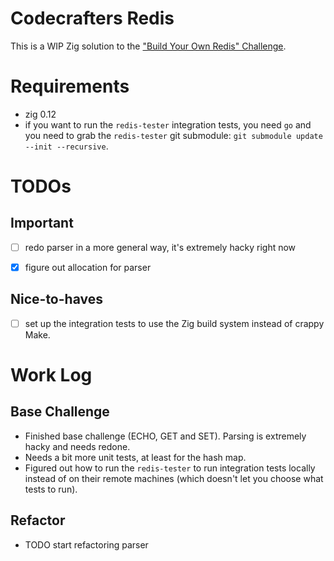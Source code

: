 # Codecrafters Redis
This is a WIP Zig solution to the ["Build Your Own Redis" Challenge](https://codecrafters.io/challenges/redis).

# Requirements

- zig 0.12
- if you want to run the `redis-tester` integration tests, you need `go` and you need to grab the `redis-tester` git submodule: `git submodule update --init --recursive`.

# TODOs

## Important
- [ ] redo parser in a more general way, it's extremely hacky right now
- [x] figure out allocation for parser


## Nice-to-haves
- [ ] set up the integration tests to use the Zig build system instead of crappy Make.

# Work Log

## Base Challenge

- Finished base challenge (ECHO, GET and SET). Parsing is extremely hacky and needs redone.
- Needs a bit more unit tests, at least for the hash map.
- Figured out how to run the `redis-tester` to run integration tests locally instead of on their remote machines (which doesn't let you choose what tests to run).

## Refactor

- TODO start refactoring parser